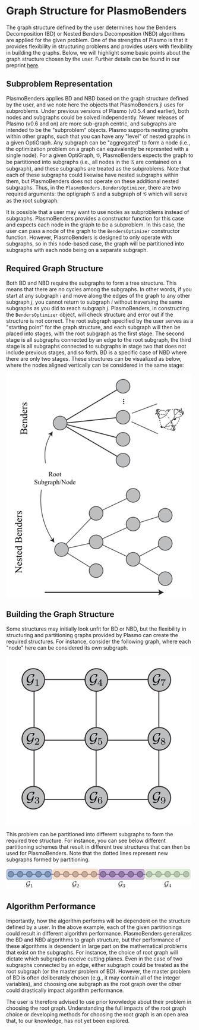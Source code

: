 # Graph Structure for PlasmoBenders

The graph structure defined by the user determines how the Benders Decomposition (BD) or Nested Benders Decomposition (NBD) algorithms are applied for the given problem. One of the strengths of Plasmo is that it provides flexibility in structuring problems and provides users with flexibility in building the graphs. Below, we will highlight some basic points about the graph structure chosen by the user. Further details can be found in our preprint [here]().

## Subproblem Representation

PlasmoBenders applies BD and NBD based on the graph structure defined by the user, and we note here the objects that PlasmoBenders.jl uses for subproblems. Under previous versions of Plasmo (v0.5.4 and earlier), both nodes and subgraphs could be solved independently. Newer releases of Plasmo (v0.6 and on) are more sub-graph centric, and subgraphs are intended to be the "subproblem" objects. Plasmo supports nesting graphs within other graphs, such that you can have any "level" of nested graphs in a given OptiGraph. Any subgraph can be "aggregated" to form a node (i.e., the optimization problem on a graph can equivalently be represnted with a single node). For a given OptiGraph, $\mathcal{G}$, PlasmoBenders expects the graph to be partitioned into subgraphs (i.e., all nodes in the $\mathcal{G}$ are contained on a subgraph), and these subgraphs are treated as the subproblems. Note that each of these subgraphs could likewise have nested subgraphs within them, but PlasmoBenders does not operate on these additional nested subgraphs. Thus, in the `PlasmoBenders.BendersOptimizer`, there are two required arguments: the optigraph $\mathcal{G}$ and a subgraph of $\mathcal{G}$ which will serve as the root subgraph. 

It is possible that a user may want to use nodes as subproblems instead of subgraphs. PlasmoBenders provides a constructor function for this case and expects each node in the graph to be a subproblem. In this case, the user can pass a node of the graph to the `BendersOptimizer` constructor function. However, PlasmoBenders is designed to only operate with subgraphs, so in this node-based case, the graph will be partitioned into subgraphs with each node being on a separate subgraph. 

## Required Graph Structure

Both BD and NBD require the subgraphs to form a tree structure. This means that there are no cycles among the subgraphs. In other words, if you start at any subgraph $i$ and move along the edges of the graph to any other subgraph $j$, you cannot return to subgraph $i$ without traversing the same subgraphs as you did to reach subgraph $j$. PlasmoBenders, in constructing the `BendersOptimizer` object, will check structure and error out if the structure is not correct. The root subgraph specified by the user serves as a "starting point" for the graph structure, and each subgraph will then be placed into stages, with the root subgraph as the first stage. The second stage is all subgraphs connected by an edge to the root subgraph, the third stage is all subgraphs connected to subgraphs in stage two that does not include previous stages, and so forth. BD is a specific case of NBD where there are only two stages. These structures can be visualized as below, where the nodes aligned vertically can be considered in the same stage: 

<img src="../figures/graph_structure.png" alt="graph_structure" style="width: 500px;"/>

## Building the Graph Structure

Some structures may initially look unfit for BD or NBD, but the flexibility in structuring and partitioning graphs provided by Plasmo can create the required structures. For instance, consider the following graph, where each "node" here can be considered its own subgraph.

<img src="../figures/grid_graph.png" alt="grid graph" style="width: 500px;"/>

This problem can be partitioned into different subgraphs to form the required tree structure. For instance, you can see below different partitioning schemes that result in different tree structures that can then be used for PlasmoBenders. Note that the dotted lines represent new subgraphs formed by partitioning.

<img src="../figures/20node_graph_partitioned.png" alt="grid graph partitioned" style="width: 500px;"/>


## Algorithm Performance

Importantly, how the algorithm performs will be dependent on the structure defined by a user. In the above example, each of the given partitionings could result in different algorithm performance. PlasmoBenders generalizes the BD and NBD algorithms to graph structure, but ther performance of these algorithms is dependent in large part on the mathematical problems that exist on the subgraphs. For instance, the choice of root graph will dictate which subgraphs receive cutting planes. Even in the case of two subgraphs connected by an edge, either subgraph could be treated as the root subgraph (or the master problem of BD). However, the master problem of BD is often deliberately chosen (e.g., it may contain all of the integer variables), and choosing one subgraph as the root graph over the other could drastically impact algorithm performance. 

The user is therefore advised to use prior knowledge about their problem in choosing the root graph. Understanding the full impacts of the root graph choice or developing methods for choosing the root graph is an open area that, to our knowledge, has not yet been explored. 